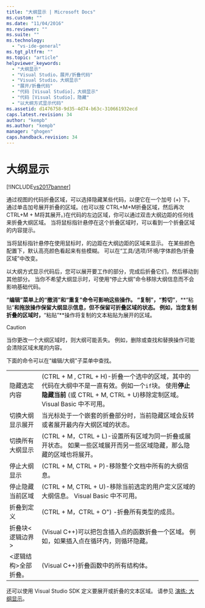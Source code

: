 ```yaml
---
title: "大纲显示 | Microsoft Docs"
ms.custom: ""
ms.date: "11/04/2016"
ms.reviewer: ""
ms.suite: ""
ms.technology: 
  - "vs-ide-general"
ms.tgt_pltfrm: ""
ms.topic: "article"
helpviewer_keywords: 
  - "大纲显示"
  - "Visual Studio，展开/折叠代码"
  - "Visual Studio，大纲显示"
  - "展开/折叠代码"
  - "代码 [Visual Studio]，大纲显示"
  - "代码 [Visual Studio]，隐藏"
  - "以大纲方式显示代码"
ms.assetid: d1476758-9d35-4d74-b63c-310661932ecd
caps.latest.revision: 34
author: "kempb"
ms.author: "kempb"
manager: "ghogen"
caps.handback.revision: 34
---
```

# 大纲显示
[!INCLUDE[vs2017banner](../code-quality/includes/vs2017banner.md)]

通过视图的代码折叠区域，可以选择隐藏某些代码，以便它在一个加号 \(\+\) 下。  通过单击加号展开折叠的区域。\(也可以按 CTRL\+M\+M折叠区域，然后再次CTRL\+M \+ M将其展开。\)在代码的左边区域，你可以通过双击大纲边距的任何线来折叠大纲区域。  当将鼠标指针悬停在这个折叠区域时，可以看到一个折叠区域的内容提示。  
  
 当将鼠标指针悬停在使用鼠标时，的边距在大纲边距的区域来显示。  在某些颜色配置下，默认高亮颜色看起来有些模糊。  可以在“工具\/选项\/环境\/字体颜色\/折叠区域”中改变。  
  
 以大纲方式显示代码后，您可以展开要工作的部分，完成后折叠它们，然后移动到其他部分。  当你不希望大纲显示时，可使用“停止大纲”命令移除大纲信息而不会影响基础代码。  
  
 **“编辑”**菜单上的**“撤消”**和**“重复”**命令可影响这些操作。  **“复制”**，**“剪切”**，**“粘贴”**和拖放操作保留大纲显示信息，但不保留可折叠区域的状态。  例如，当您复制折叠的区域时，**“粘贴”**操作将复制的文本粘贴为展开的区域。  
  
> [!CAUTION]
>  当你更改一个大纲区域时，则大纲可能丢失。  例如，删除或查找和替换操作可能会清除区域末尾的内容。  
  
 下面的命令可以在“编辑\/大纲”子菜单中查找。  
  
|||  
|-|-|  
|隐藏选定内容|\(CTRL \+ M , CTRL \+ H\)\-折叠一个选中的区域，其中的代码在大纲中不是一直有效。例如一个`if`块。  使用**停止隐藏当前** \(或 CTRL \+ M, CTRL \+ U\)移除定制区域。  Visual Basic 中不可用。|  
|切换大纲显示展开|当光标处于一个嵌套的折叠部分时，当前隐藏区域会反转或者展开最内存大纲区域的状态。|  
|切换所有大纲显示|\(CTRL \+ M，CTRL \+ L\)\-设置所有区域为同一折叠或展开状态。  如果一些区域展开而另一些区域隐藏，那么隐藏的区域也将展开。|  
|停止大纲显示|\(CTRL \+ M, CTRL \+ P\)\-移除整个文档中所有的大纲信息。|  
|停止隐藏当前区域|\(CTRL \+ M, CTRL \+ U\)\-移除当前选定的用户定义区域的大纲信息。  Visual Basic 中不可用。|  
|折叠到定义|\(CTRL \+ M，CTRL \+ O"\) \-折叠所有类型的成员。|  
|折叠块\<逻辑边界\>|\(Visual C\+\+\)可以把包含插入点的函数折叠一个区域。  例如，如果插入点在循环内，则循环隐藏。|  
|\<逻辑结构\>全部折叠。|\(Visual C\+\+\)折叠函数中的所有结构体。|  
  
 还可以使用 Visual Studio SDK 定义要展开或折叠的文本区域。  请参见 [演练: 大纲显示](../extensibility/walkthrough-outlining.md)。